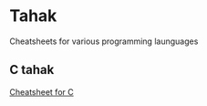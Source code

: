 # Tahak
Cheatsheets for various programming launguages
## C tahak
[Cheatsheet for C](https://github.com/Mavin01/Tahak/blob/master/C%20tahak.docx)
